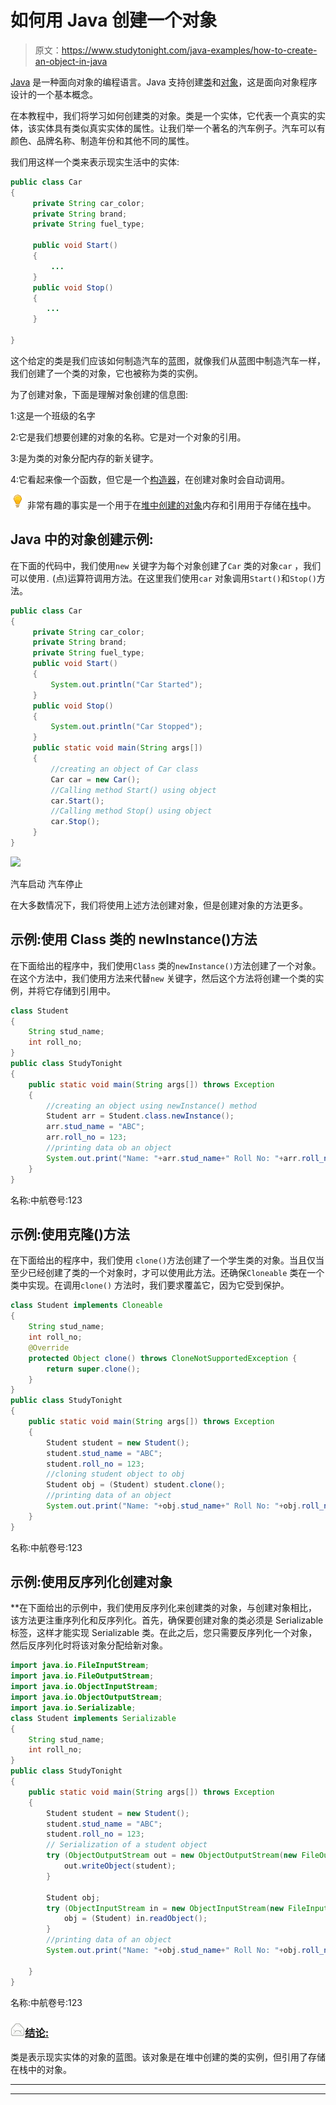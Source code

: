 # 如何用 Java 创建一个对象

> 原文：<https://www.studytonight.com/java-examples/how-to-create-an-object-in-java>

[Java](https://www.studytonight.com/java/) 是一种面向对象的编程语言。Java 支持创建[类](https://www.studytonight.com/java/object-and-classes.php)和[对象](https://www.studytonight.com/java/object-and-classes.php)，这是面向对象程序设计的一个基本概念。

在本教程中，我们将学习如何创建类的对象。类是一个实体，它代表一个真实的实体，该实体具有类似真实实体的属性。让我们举一个著名的汽车例子。汽车可以有颜色、品牌名称、制造年份和其他不同的属性。

我们用这样一个类来表示现实生活中的实体:

```java
public class Car 
{
	 private String car_color;
	 private String brand;
	 private String fuel_type;

	 public void Start()
	 {
		 ...
	 }	 
	 public void Stop()
	 {
		...
	 }	

}
```

这个给定的类是我们应该如何制造汽车的蓝图，就像我们从蓝图中制造汽车一样，我们创建了一个类的对象，它也被称为类的实例。

为了创建对象，下面是理解对象创建的信息图:

1:这是一个班级的名字

2:它是我们想要创建的对象的名称。它是对一个对象的引用。

3:是为类的对象分配内存的新关键字。

4:它看起来像一个函数，但它是一个[构造器](https://www.studytonight.com/java/constructor-in-java.php)，在创建对象时会自动调用。

![enlightened](img/bcefbc0bebd753ed2a05f55c0b74d9f0.png "enlightened") 非常有趣的事实是一个用于在[堆中创建的对象](https://www.studytonight.com/advanced-data-structures/heap)内存和引用用于存储在[栈](https://www.studytonight.com/data-structures/stack-data-structure)中。

## Java 中的对象创建示例:

在下面的代码中，我们使用`new` 关键字为每个对象创建了`Car` 类的对象`car` ，我们可以使用`.` (点)运算符调用方法。在这里我们使用`car` 对象调用`Start()`和`Stop()`方法。

```java
public class Car 
{
	 private String car_color;
	 private String brand;
	 private String fuel_type;	 
	 public void Start()
	 {
		 System.out.println("Car Started");
	 }	 
	 public void Stop()
	 {
		 System.out.println("Car Stopped");
	 }		 
	 public static void main(String args[])
	 {
		 //creating an object of Car class
		 Car car = new Car();		
		 //Calling method Start() using object
		 car.Start();		 
		 //Calling method Stop() using object
		 car.Stop();
	 }	 
}
```

![](img/ef535d0ffac80f057a55468dd5c4caaa.png)

汽车启动
汽车停止

在大多数情况下，我们将使用上述方法创建对象，但是创建对象的方法更多。

## **示例:使用 Class 类的 newInstance()方法**

在下面给出的程序中，我们使用`Class` 类的`newInstance()`方法创建了一个对象。在这个方法中，我们使用方法来代替`new` 关键字，然后这个方法将创建一个类的实例，并将它存储到引用中。

```java
class Student
{
	String stud_name;
	int roll_no;
}
public class StudyTonight  
{  
	public static void main(String args[]) throws Exception
	{  
		//creating an object using newInstance() method
		Student arr = Student.class.newInstance();
		arr.stud_name = "ABC";
		arr.roll_no = 123;		
		//printing data ob an object
		System.out.print("Name: "+arr.stud_name+" Roll No: "+arr.roll_no);		 
	}  
} 
```

名称:中航卷号:123

## 示例:**使用克隆()方法**

在下面给出的程序中，我们使用 `clone()`方法创建了一个学生类的对象。当且仅当至少已经创建了类的一个对象时，才可以使用此方法。还确保`Cloneable` 类在一个类中实现。在调用`clone()` 方法时，我们要求覆盖它，因为它受到保护。

```java
class Student implements Cloneable
{
	String stud_name;
	int roll_no;
	@Override
	protected Object clone() throws CloneNotSupportedException {
		return super.clone();
	}
}
public class StudyTonight  
{  
	public static void main(String args[]) throws Exception
	{  
		Student student = new Student();
		student.stud_name = "ABC";
		student.roll_no = 123;		
		//cloning student object to obj
		Student obj = (Student) student.clone();		
		//printing data of an object
		System.out.print("Name: "+obj.stud_name+" Roll No: "+obj.roll_no);		 
	}  
} 
```

名称:中航卷号:123

## 示例:使用反序列化创建对象

 **在下面给出的示例中，我们使用反序列化来创建类的对象，与创建对象相比，该方法更注重序列化和反序列化。首先，确保要创建对象的类必须是 Serializable 标签，这样才能实现 Serializable 类。在此之后，您只需要反序列化一个对象，然后反序列化时将该对象分配给新对象。

```java
import java.io.FileInputStream;
import java.io.FileOutputStream;
import java.io.ObjectInputStream;
import java.io.ObjectOutputStream;
import java.io.Serializable;
class Student implements Serializable
{
	String stud_name;
	int roll_no;
}
public class StudyTonight  
{  
	public static void main(String args[]) throws Exception
	{  
		Student student = new Student();
		student.stud_name = "ABC";
		student.roll_no = 123;			
		// Serialization of a student object
        try (ObjectOutputStream out = new ObjectOutputStream(new FileOutputStream("data.obj"))){
            out.writeObject(student);
        }

        Student obj;
        try (ObjectInputStream in = new ObjectInputStream(new FileInputStream("data.obj"))) {
            obj = (Student) in.readObject();
        }		
		//printing data of an object
		System.out.print("Name: "+obj.stud_name+" Roll No: "+obj.roll_no);		

	}  
} 
```

名称:中航卷号:123

### <u>**![mail](img/6ad6846af98aad278a954670e0e6f06b.png "mail")结论:**</u>

类是表示现实实体的对象的蓝图。该对象是在堆中创建的类的实例，但引用了存储在栈中的对象。

* * *

* * ***